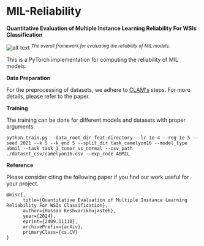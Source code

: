 # MIL-Reliability
__Quantitative Evaluation of Multiple Instance Learning
Reliability For WSIs Classification__


![alt text](https://github.com/tueimage/MIL-Reliability/blob/main/model.png)
_<sup>The overall framework for evaluating the reliability of MIL models.</sup>_


This is a PyTorch implementation for computing the reliability of MIL models.



**Data Preparation**

For the preprocessing of datasets, we adhere to [CLAM's](https://github.com/mahmoodlab/CLAM) steps. For more details, please refer to the paper.


**Training**

The training can be done for different models and datasets with proper arguments.

```
python train.py --data_root_dir feat-directory --lr 1e-4 --reg 1e-5 --seed 2021 --k 5 --k_end 5 --split_dir task_camelyon16 --model_type abmil --task task_1_tumor_vs_normal --csv_path ./dataset_csv/camelyon16.csv --exp_code ABMIL  
```


**Reference**

Please consider citing the following paper if you find our work useful for your project.

```
@misc{,
      title={Quantitative Evaluation of Multiple Instance Learning Reliability For WSIs Classification}, 
      author={Hassan Keshvarikhojasteh},
      year={2024},
      eprint={2409.11110},
      archivePrefix={arXiv},
      primaryClass={cs.CV}
}
```
